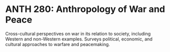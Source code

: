 # ANTH 280: Anthropology of War and Peace

Cross-cultural perspectives on war in its relation to society, including Western and non-Western examples. Surveys political, economic, and cultural approaches to warfare and peacemaking.